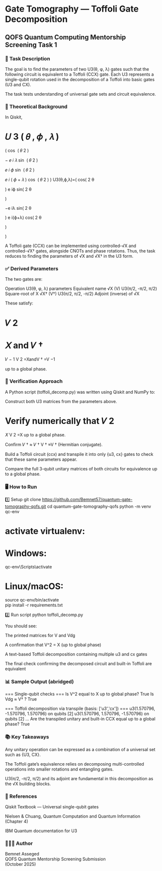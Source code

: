 # Gate Tomography — Toffoli Gate Decomposition

## QOFS Quantum Computing Mentorship Screening Task 1

### 📘 Task Description

The goal is to find the parameters of two U3(θ, φ, λ) gates such that the following circuit is equivalent to a Toffoli (CCX) gate.
Each U3 represents a single-qubit rotation used in the decomposition of a Toffoli into basic gates (U3 and CX).

The task tests understanding of universal gate sets and circuit equivalence.

### 🧮 Theoretical Background

In Qiskit,

𝑈
3
(
𝜃
,
𝜙
,
𝜆
)
=
(
cos
⁡
(
𝜃
2
)
	
−
𝑒
𝑖
𝜆
sin
⁡
(
𝜃
2
)


𝑒
𝑖
𝜙
sin
⁡
(
𝜃
2
)
	
𝑒
𝑖
(
𝜙
+
𝜆
)
cos
⁡
(
𝜃
2
)
)
U3(θ,ϕ,λ)=(
cos(
2
θ
	​

)
e
iϕ
sin(
2
θ
	​

)
	​

−e
iλ
sin(
2
θ
	​

)
e
i(ϕ+λ)
cos(
2
θ
	​

)
	​

)

A Toffoli gate (CCX) can be implemented using controlled-√X and controlled-√X† gates, alongside CNOTs and phase rotations.
Thus, the task reduces to finding the parameters of √X and √X† in the U3 form.

### ✅ Derived Parameters

The two gates are:

Operation	U3(θ, φ, λ) parameters	Equivalent name
√X (V)	U3(π/2, -π/2, π/2)	Square-root of X
√X† (V†)	U3(π/2, π/2, -π/2)	Adjoint (inverse) of √X

These satisfy:

𝑉
2
=
𝑋
and
𝑉
†
=
𝑉
−
1
V
2
=XandV
†
=V
−1

up to a global phase.

### 🧠 Verification Approach

A Python script (toffoli_decomp.py) was written using Qiskit and NumPy to:

Construct both U3 matrices from the parameters above.

Verify numerically that 
𝑉
2
=
𝑋
V
2
=X up to a global phase.

Confirm 
𝑉
†
≈
𝑉
†
V
†
≈V
†
 (Hermitian conjugate).

Build a Toffoli circuit (ccx) and transpile it into only {u3, cx} gates to check that these same parameters appear.

Compare the full 3-qubit unitary matrices of both circuits for equivalence up to a global phase.

### 🖥️ How to Run
1️⃣ Setup
git clone https://github.com/Bemnet57/quantum-gate-tomography-qofs.git
cd quantum-gate-tomography-qofs
python -m venv qc-env
# activate virtualenv:
# Windows:
qc-env\Scripts\activate
# Linux/macOS:
source qc-env/bin/activate  
pip install -r requirements.txt

2️⃣ Run script
python toffoli_decomp.py


You should see:

The printed matrices for V and Vdg

A confirmation that V^2 = X (up to global phase)

A text-based Toffoli decomposition containing multiple u3 and cx gates

The final check confirming the decomposed circuit and built-in Toffoli are equivalent

### 📊 Sample Output (abridged)
=== Single-qubit checks ===
Is V^2 equal to X up to global phase? True
Is Vdg ≈ V† ? True

=== Toffoli decomposition via transpile (basis: ['u3','cx']) ===
u3(1.570796, -1.570796, 1.570796) on qubits [2]
u3(1.570796, 1.570796, -1.570796) on qubits [2]
...
Are the transpiled unitary and built-in CCX equal up to a global phase? True

### 📚 Key Takeaways

Any unitary operation can be expressed as a combination of a universal set such as {U3, CX}.

The Toffoli gate’s equivalence relies on decomposing multi-controlled operations into smaller rotations and entangling gates.

U3(π/2, -π/2, π/2) and its adjoint are fundamental in this decomposition as the √X building blocks.

### 🧾 References

Qiskit Textbook — Universal single-qubit gates

Nielsen & Chuang, Quantum Computation and Quantum Information (Chapter 4)

IBM Quantum documentation for U3

### 👨🏽‍💻 Author

Bemnet Asseged  
QOFS Quantum Mentorship Screening Submission  
(October 2025)